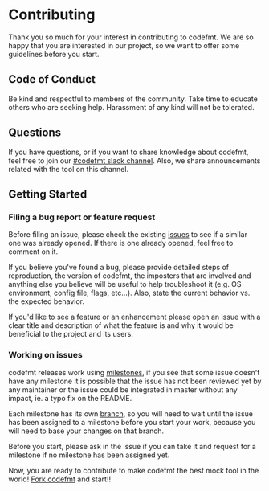 # Contributing

Thank you so much for your interest in contributing to codefmt. We
are so happy that you are interested in our project, so we want to
offer some guidelines before you start.

## Code of Conduct

Be kind and respectful to members of the community. Take time to
educate others who are seeking help. Harassment of any kind will not
be tolerated.

## Questions

If you have questions, or if you want to share knowledge about
codefmt, feel free to join our [#codefmt slack
channel](https://gophers.slack.com/archives/C01CJCP04E8).  Also, we
share announcements related with the tool on this channel.

## Getting Started

### Filing a bug report or feature request

Before filing an issue, please check the existing
[issues](https://github.com/lcaballero/codefmt/issues) to see if a
similar one was already opened. If there is one already opened, feel
free to comment on it.

If you believe you've found a bug, please provide detailed steps of
reproduction, the version of codefmt, the imposters that are
involved and anything else you believe will be useful to help
troubleshoot it (e.g. OS environment, config file, flags,
etc...). Also, state the current behavior vs. the expected behavior.

If you'd like to see a feature or an enhancement please open an issue
with a clear title and description of what the feature is and why it
would be beneficial to the project and its users.

### Working on issues

codefmt releases work using
[milestones](https://github.com/lcaballero/codefmt/milestones), if
you see that some issue doesn't have any milestone it is possible that
the issue has not been reviewed yet by any maintainer or the issue
could be integrated in master without any impact, ie. a typo fix on
the README.

Each milestone has its own
[branch](https://github.com/lcaballero/codefmt/branches), so you
will need to wait until the issue has been assigned to a milestone
before you start your work, because you will need to base your changes
on that branch.

Before you start, please ask in the issue if you can take it and
request for a milestone if no milestone has been assigned yet.

Now, you are ready to contribute to make codefmt the best mock tool
in the world! [Fork
codefmt](https://github.com/lcaballero/codefmt/fork) and start!!
